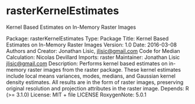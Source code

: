 # rasterKernelEstimates
Kernel Based Estimates on In-Memory Raster Images

Package: rasterKernelEstimates
Type: Package
Title: Kernel Based Estimates on In-Memory Raster Images
Version: 1.0
Date: 2016-03-08
Authors and Creator:
    Jonathan Lisic, jlisic@gmail.com 
Code for Median Calculation:
    Nicolas Devillard
Imports: raster
Maintainer: Jonathan Lisic <jlisic@gmail.com>
Description: Performs kernel based estimates on in-memory raster images
  from the raster package.  These kernel estimates include local means
  variances, modes, medians, and Gaussian kernel density estimates.  All
  results are in the form of raster images, preserving original resolution
  and projection attributes in the raster image.
Depends: R (>= 3.1.0)
License: MIT + file LICENSE
RoxygenNote: 5.0.1
